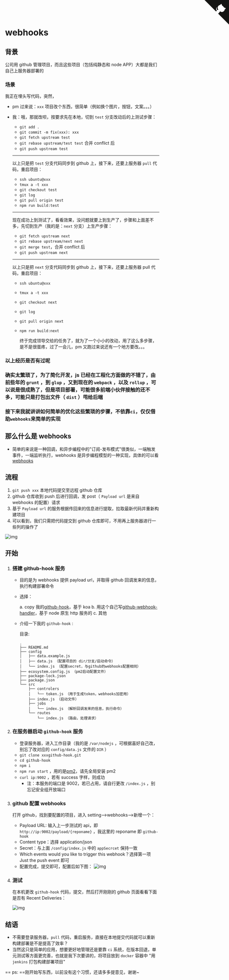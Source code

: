 # webhooks

<a href="https://github.com/daolou/book" class="github-corner" aria-label="View source on GitHub"><svg width="80" height="80" viewBox="0 0 250 250" style="fill:#151513; color:#fff; position: absolute; top: 0; border: 0; right: 0;" aria-hidden="true"><path d="M0,0 L115,115 L130,115 L142,142 L250,250 L250,0 Z"></path><path d="M128.3,109.0 C113.8,99.7 119.0,89.6 119.0,89.6 C122.0,82.7 120.5,78.6 120.5,78.6 C119.2,72.0 123.4,76.3 123.4,76.3 C127.3,80.9 125.5,87.3 125.5,87.3 C122.9,97.6 130.6,101.9 134.4,103.2" fill="currentColor" style="transform-origin: 130px 106px;" class="octo-arm"></path><path d="M115.0,115.0 C114.9,115.1 118.7,116.5 119.8,115.4 L133.7,101.6 C136.9,99.2 139.9,98.4 142.2,98.6 C133.8,88.0 127.5,74.4 143.8,58.0 C148.5,53.4 154.0,51.2 159.7,51.0 C160.3,49.4 163.2,43.6 171.4,40.1 C171.4,40.1 176.1,42.5 178.8,56.2 C183.1,58.6 187.2,61.8 190.9,65.4 C194.5,69.0 197.7,73.2 200.1,77.6 C213.8,80.2 216.3,84.9 216.3,84.9 C212.7,93.1 206.9,96.0 205.4,96.6 C205.1,102.4 203.0,107.8 198.3,112.5 C181.9,128.9 168.3,122.5 157.7,114.1 C157.9,116.9 156.7,120.9 152.7,124.9 L141.0,136.5 C139.8,137.7 141.6,141.9 141.8,141.8 Z" fill="currentColor" class="octo-body"></path></svg></a><style>.github-corner:hover .octo-arm{animation:octocat-wave 560ms ease-in-out}@keyframes octocat-wave{0%,100%{transform:rotate(0)}20%,60%{transform:rotate(-25deg)}40%,80%{transform:rotate(10deg)}}@media (max-width:500px){.github-corner:hover .octo-arm{animation:none}.github-corner .octo-arm{animation:octocat-wave 560ms ease-in-out}}</style>

## 背景

公司用 github 管理项目，而且这些项目（包括纯静态和 node APP）大都是我们自己上服务器部署的

### 场景

我正在埋头写代码，突然，

- pm 过来说：`xxx` 项目改个东西，很简单（例如换个图片，按钮，文案。。。）
- 我：哦，那就改呗，按要求先在本地，切到 `test` 分支改动后的上测试步骤：

  - `git add .`
  - `git commit -m fix(xxx): xxx`
  - `git fetch upstream test`
  - `git rebase upstream/test test` 合并 conflict 后
  - `git push upstream test`

  ***

  以上只是把 `test` 分支代码同步到 github 上，接下来，还要上服务器 `pull` 代码，重启项目：

  - `ssh ubuntu@xxx`
  - `tmux a -t xxx`
  - `git checkout test`
  - `git log`
  - `git pull origin test`
  - `npm run build:test`

  ***

  现在成功上到测试了，看看效果，没问题就要上到生产了，步骤和上面差不多，先切到生产（我的是：`next` 分支）上生产步骤：

  - `git fetch upstream next`
  - `git rebase upstream/next next`
  - `git merge test`，合并 conflict 后
  - `git push upstream next`

  ***

  以上只是把 `next` 分支代码同步到 github 上，接下来，还要上服务器 pull 代码，重启项目：

  - `ssh ubuntu@xxx`
  - `tmux a -t xxx`
  - `git checkout next`
  - `git log`
  - `git pull origin next`
  - `npm run build:next`

    终于完成领导交给的任务了，就为了一个小小的改动，用了这么多步骤，是不是很蛋疼，过了一会儿，pm 又跑过来说还有一个地方要改。。。

### 以上经历是否有过呢

### 确实太繁琐了，为了简化开发，js 已经在工程化方面做的不错了，由前些年的 `grunt` ，到 `glup` ，又到现在的 `webpack` ，以及 `rollup` ，可以说是很成熟了，但是项目部署，可能很多前端小伙伴接触的还不多，可能只是打包出文件（ `dist` ）甩给后端

### 接下来我就讲讲如何简单的优化这些繁琐的步骤，不依靠`ci`，仅仅借助`webhooks`来简单的实现

## 那么什么是 webhooks

- 简单的来说是一种回调，和异步编程中的"订阅-发布模式"很类似，一端触发事件，一端监听执行，webhooks 是异步编程模型的一种实现，具体的可以看[webhooks](https://developer.github.com/webhooks/)

## 流程

1. `git push xxx` 本地代码提交至远程 github 仓库
2. github 仓库收到 push 后进行回调，发 post（ `Payload url` 是来自 webhooks 的配置）请求
3. 基于 `Payload url` 的服务根据传回来的信息进行提取，拉取最新代码并重新构建项目
4. 可以看到，我们只需把代码提交到 github 仓库即可，不用再上服务器进行一些列的操作了

![img](https://user-gold-cdn.xitu.io/2019/2/21/1690ef3964d2df42?w=1584&h=1042&f=png&s=136455)

## 开始

1. ### 搭建 github-hook 服务

   - 目的是为 webhooks 提供 payload url，并取得 github 回调发来的信息，执行构建部署命令
   - 选择：

     a. copy 我的[github-hook](https://github.com/daolou/github-hook)，基于 koa
     b. 用这个自己写[github-webhook-handler](https://github.com/rvagg/github-webhook-handler)，基于 node 原生 http 服务的
     c. 其他

   - 介绍一下我的 `github-hook` :

     目录:

     ```shell
     .
     ├── README.md
     ├── config
     │   ├── data.example.js
     │   ├── data.js （配置项目的 dir/分支/启动命令）
     │   └── index.js （配置secret，与github的webhooks配置相同）
     ├── ecosystem.config.js （pm2启动配置文件）
     ├── package-lock.json
     ├── package.json
     └── src
         ├── controlers
         │   └── token.js （用于生成token，webhooks加密用）
         ├── index.js （启动文件）
         ├── jobs
         │   └── index.js （解析回调发来的信息，执行命令）
         └── routes
             └── index.js （路由，处理请求）
     ```

2. ### 在服务器启动 `github-hook` 服务

   - 登录服务器，进入工作目录（我的是 `/var/nodejs` ，可根据喜好自己改，别忘了改对应的 `config/data.js` 文件的 `DIR` ）
   - `git clone xxxgithub-hook.git`
   - `cd github-hook`
   - `npm i`
   - `npm run start` ，用的是[pm2](http://pm2.keymetrics.io)，请先全局安装 pm2
   - `curl ip:9002` ，若有 success 字样，则成功
     - 注：本服务的端口是 9002，若已占用，请自行更改 `/index.js` ，别忘记安全组开放端口

3. ### github 配置 webhooks

   打开 github，找到要配置的项目，进入 setting-->webhooks-->新增一个：

   - Payload URL: 输入上一步测试的 api，即 `http://ip:9002/payload/{reponame}` ，我这里的 reponame 即 `github-hook`
   - Content type：选择 application/json
   - Secret：与上面 `/config/index.js` 中的 `appSecrcet` 保持一致
   - Which events would you like to trigger this webhook？选择第一项 Just the push event 即可
   - 配置完成，提交即可，配置后如下图：
     ![img](https://user-gold-cdn.xitu.io/2019/2/21/1690f46a98876f4a?w=1045&h=799&f=png&s=146077)

4. ### 测试

   在本机更改 `github-hook` 代码，提交，然后打开刚刚的 github 页面看看下面是否有 Recent Deliveries：

   ![img](https://user-gold-cdn.xitu.io/2019/2/21/1690f49b872785f8?w=1046&h=738&f=png&s=116886)

## 结语

- 不需要登录服务器，`pull` 代码，重启服务，直接在本地提交代码就可以重新构建部署是不是提高了效率？
- 当然这只是简单的应用，想要更好地管理还是要靠 `ci` 系统，在版本回退，单元测试等方面更完善，也就是我下次要讲的，将项目放到 `docker` 容器中 "用 `jenkins` 打包构建部署项目"

== ps: ==刚开始写东西，以前没有这个习惯，还请多多提意见，谢谢~
